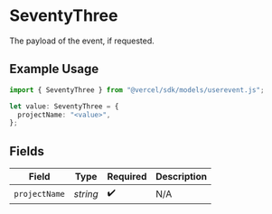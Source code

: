 # SeventyThree

The payload of the event, if requested.

## Example Usage

```typescript
import { SeventyThree } from "@vercel/sdk/models/userevent.js";

let value: SeventyThree = {
  projectName: "<value>",
};
```

## Fields

| Field              | Type               | Required           | Description        |
| ------------------ | ------------------ | ------------------ | ------------------ |
| `projectName`      | *string*           | :heavy_check_mark: | N/A                |